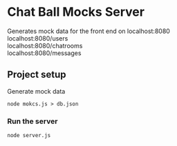 # Chat Ball Mocks Server

Generates mock data for the front end on localhost:8080 \
localhost:8080/users\
localhost:8080/chatrooms\
localhost:8080/messages

## Project setup
Generate mock data
```
node mokcs.js > db.json 
```

### Run the server
```
node server.js
```
